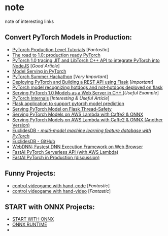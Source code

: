 # note
note of interesting links

## Convert PyTorch Models in Production:
- [PyTorch Production Level Tutorials](https://pytorch.org/tutorials/#production-usage) [_Fantastic_]  
- [The road to 1.0: production ready PyTorch](https://pytorch.org/2018/05/02/road-to-1.0.html)
- [PyTorch 1.0 tracing JIT and LibTorch C++ API to integrate PyTorch into NodeJS](http://blog.christianperone.com/2018/10/pytorch-1-0-tracing-jit-and-libtorch-c-api-to-integrate-pytorch-into-nodejs/) [_Good Article_]
- [Model Serving in PyTorch](https://pytorch.org/blog/model-serving-in-pyorch/)
- [PyTorch Summer Hackathon](https://pytorch.devpost.com/) [_Very Important_]
- [Deploying PyTorch and Building a REST API using Flask](https://pytorch.org/tutorials/intermediate/flask_rest_api_tutorial.html) [_Important_]
- [PyTorch model recognizing hotdogs and not-hotdogs deployed on flask](https://github.com/jaroslaw-weber/hotdog-not-hotdog)
- [Serving PyTorch 1.0 Models as a Web Server in C++ ](https://github.com/Wizaron/pytorch-cpp-inference) [_Useful Example_]
- [PyTorch Internals](http://blog.ezyang.com/2019/05/pytorch-internals/)  [_Interesting & Useful Article_]  
- [Flask application to support pytorch model prediction](https://github.com/craigsidcarlson/PytorchFlaskApp)
- [Serving PyTorch Model on Flask Thread-Safety](https://discuss.pytorch.org/t/serving-pytorch-model-on-flask-thread-safety/13921)
- [Serving PyTorch Models on AWS Lambda with Caffe2 & ONNX](https://machinelearnings.co/serving-pytorch-models-on-aws-lambda-with-caffe2-onnx-7b096806cfac)
- [Serving PyTorch Models on AWS Lambda with Caffe2 & ONNX (Another Version)](https://blog.waya.ai/deploy-deep-machine-learning-in-production-the-pythonic-way-a17105f1540e)
- [EuclidesDB - _multi-model machine learning feature database with PyTorch_](https://euclidesdb.readthedocs.io/en/latest/)
- [EuclidesDB - GitHub](https://github.com/perone/euclidesdb/)
- [WebDNN: Fastest DNN Execution Framework on Web Browser](https://github.com/mil-tokyo/webdnn)
- [FastAI PyTorch Serverless API (with AWS Lambda)](https://github.com/alecrubin/pytorch-serverless/)
- [FastAI PyTorch in Production (discussion)](http://forums.fast.ai/t/fastai-pytorch-in-production/16928)


## Funny Projects:
- [control videogame with hand-code](https://github.com/vietnguyen1991/AirGesture) [_Fantastic_]
- [control videogame with hand-video](https://www.youtube.com/watch?v=TT2Tjd_h9ew) [_Fantastic_]

## START with ONNX Projects:
- [START WITH ONNX](https://github.com/mufajjul/onnx-operationalisation)
- [ONNX RUNTIME](https://cloudblogs.microsoft.com/opensource/2019/05/22/onnx-runtime-machine-learning-inferencing-0-4-release/)
- 
























